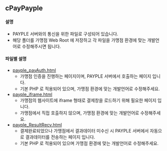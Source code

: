 ## cPayPayple  
#### 설명 
* PAYPLE 서버와의 통신을 위한 파일로 구성되어 있습니다. 
* 해당 폴더를 가맹점 Web Root 에 저장하고 각 파일을 가맹점 환경에 맞는 개발언어로 수정해주시면 됩니다. 
#### 파일별 설명 
* [payple_payAuth.html](payple_payAuth.html)
  * 가맹점 인증을 진행하는 페이지이며, PAYPLE 서버에서 호출하는 페이지 입니다.
  * 기본 PHP 로 적용되어 있으며, 가맹점 환경에 맞는 개발언어로 수정해주세요.
* [payple_iframe.html](payple_iframe.html)
  * 가맹점의 웹사이트에 iframe 형태로 결제창을 로드하기 위해 필요한 페이지 입니다. 
  * 가맹점에서 직접 호출하지 않으며, 가맹점 환경에 맞는 개발언어로 수정해주세요.
* [payple_ResultRecv.html](payple_ResultRecv.html)
  * 결제완료되었으나 가맹점에서 결과데이터 미수신 시 PAYPLE 서버에서 자동으로 결과데이터를 전송하는 페이지 입니다.
  * 기본 PHP 로 적용되어 있으며 가맹점 환경에 맞는 개발언어로 수정해주세요.
